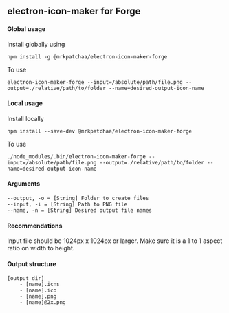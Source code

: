 ## electron-icon-maker for Forge

#### Global usage

Install globally using

```
npm install -g @mrkpatchaa/electron-icon-maker-forge
```

To use

```
electron-icon-maker-forge --input=/absolute/path/file.png --output=./relative/path/to/folder --name=desired-output-icon-name
```

#### Local usage

Install locally
```
npm install --save-dev @mrkpatchaa/electron-icon-maker-forge
```

To use
```
./node_modules/.bin/electron-icon-maker-forge --input=/absolute/path/file.png --output=./relative/path/to/folder --name=desired-output-icon-name
```

#### Arguments

```
--output, -o = [String] Folder to create files
--input, -i = [String] Path to PNG file
--name, -n = [String] Desired output file names
```

#### Recommendations
Input file should be 1024px x 1024px or larger. Make sure it is a 1 to 1 aspect ratio on width to height.

#### Output structure
```
[output dir]
    - [name].icns
    - [name].ico
    - [name].png
    - [name]@2x.png
```